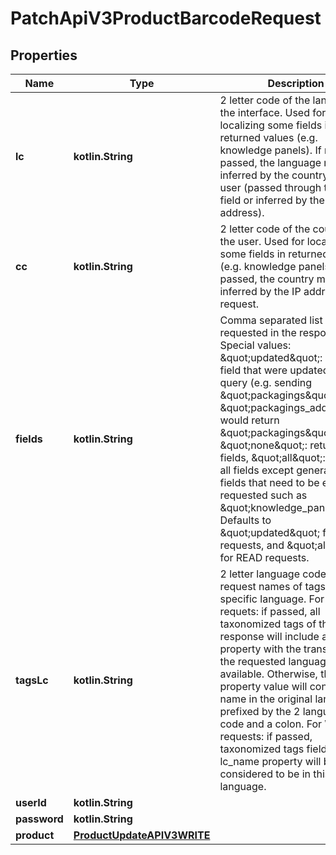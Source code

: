 
# PatchApiV3ProductBarcodeRequest

## Properties
| Name | Type | Description | Notes |
| ------------ | ------------- | ------------- | ------------- |
| **lc** | **kotlin.String** | 2 letter code of the language of the interface. Used for localizing some fields in returned values (e.g. knowledge panels). If not passed, the language may be inferred by the country of the user (passed through the cc field or inferred by the IP address). |  [optional] |
| **cc** | **kotlin.String** | 2 letter code of the country of the user. Used for localizing some fields in returned values (e.g. knowledge panels). If not passed, the country may be inferred by the IP address of the request. |  [optional] |
| **fields** | **kotlin.String** | Comma separated list of fields requested in the response. Special values: \&quot;updated\&quot;: returns field that were updated by the query (e.g. sending \&quot;packagings\&quot; or \&quot;packagings_add\&quot; would return \&quot;packagings\&quot;), \&quot;none\&quot;: returns no fields, \&quot;all\&quot;: returns all fields except generated fields that need to be explicitly requested such as \&quot;knowledge_panels\&quot;. Defaults to \&quot;updated\&quot; for WRITE requests, and \&quot;all\&quot; for READ requests. |  [optional] |
| **tagsLc** | **kotlin.String** | 2 letter language code to request names of tags in a specific language.  For READ requets: if passed, all taxonomized tags of the response will include a lc_name property with the translation in the requested language, if available. Otherwise, the property value will contain the name in the original language, prefixed by the 2 language code and a colon.  For WRITE requests: if passed, taxonomized tags fields with a lc_name property will be considered to be in this language. |  [optional] |
| **userId** | **kotlin.String** |  |  [optional] |
| **password** | **kotlin.String** |  |  [optional] |
| **product** | [**ProductUpdateAPIV3WRITE**](ProductUpdateAPIV3WRITE.md) |  |  [optional] |



